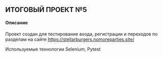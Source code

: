 ## ИТОГОВЫЙ ПРОЕКТ №5

#### Описание

Проект создан для тестирование входа, регистрации и переходов по разделам на сайте https://stellarburgers.nomoreparties.site/

Используемые технологии
Selenium, Pytest
